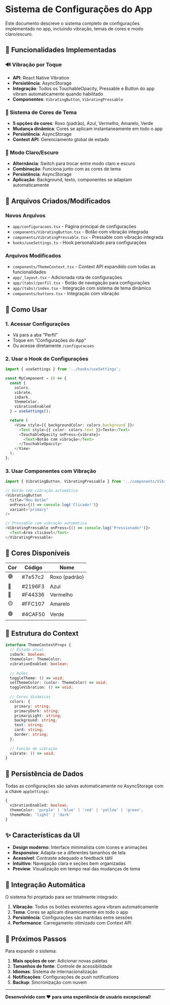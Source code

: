 # Sistema de Configurações do App

Este documento descreve o sistema completo de configurações implementado no app, incluindo vibração, temas de cores e modo claro/escuro.

## 🎯 Funcionalidades Implementadas

### 🔊 Vibração por Toque
- **API**: React Native Vibration
- **Persistência**: AsyncStorage
- **Integração**: Todos os TouchableOpacity, Pressable e Button do app vibram automaticamente quando habilitado
- **Componentes**: `VibratingButton`, `VibratingPressable`

### 🎨 Sistema de Cores de Tema
- **5 opções de cores**: Roxo (padrão), Azul, Vermelho, Amarelo, Verde
- **Mudança dinâmica**: Cores se aplicam instantaneamente em todo o app
- **Persistência**: AsyncStorage
- **Context API**: Gerenciamento global de estado

### 🌙 Modo Claro/Escuro
- **Alternância**: Switch para trocar entre modo claro e escuro
- **Combinação**: Funciona junto com as cores de tema
- **Persistência**: AsyncStorage
- **Aplicação**: Background, texto, componentes se adaptam automaticamente

## 📁 Arquivos Criados/Modificados

### Novos Arquivos
- `app/configuracoes.tsx` - Página principal de configurações
- `components/VibratingButton.tsx` - Botão com vibração integrada
- `components/VibratingPressable.tsx` - Pressable com vibração integrada
- `hooks/useSettings.ts` - Hook personalizado para configurações

### Arquivos Modificados
- `components/ThemeContext.tsx` - Context API expandido com todas as funcionalidades
- `app/_layout.tsx` - Adicionada rota de configurações
- `app/(tabs)/perfil.tsx` - Botão de navegação para configurações
- `app/(tabs)/index.tsx` - Integração com sistema de tema dinâmico
- `components/buttons.tsx` - Integração com vibração

## 🚀 Como Usar

### 1. Acessar Configurações
- Vá para a aba "Perfil"
- Toque em "Configurações do App"
- Ou acesse diretamente `/configuracoes`

### 2. Usar o Hook de Configurações
```typescript
import { useSettings } from '../hooks/useSettings';

const MyComponent = () => {
  const { 
    colors, 
    vibrate, 
    isDark, 
    themeColor,
    vibrationEnabled 
  } = useSettings();

  return (
    <View style={{ backgroundColor: colors.background }}>
      <Text style={{ color: colors.text }}>Texto</Text>
      <TouchableOpacity onPress={vibrate}>
        <Text>Botão com vibração</Text>
      </TouchableOpacity>
    </View>
  );
};
```

### 3. Usar Componentes com Vibração
```typescript
import { VibratingButton, VibratingPressable } from '../components/VibratingButton';

// Botão com vibração automática
<VibratingButton 
  title="Meu Botão"
  onPress={() => console.log('Clicado!')}
  variant="primary"
/>

// Pressable com vibração automática
<VibratingPressable onPress={() => console.log('Pressionado!')}>
  <Text>Área clicável</Text>
</VibratingPressable>
```

## 🎨 Cores Disponíveis

| Cor | Código | Nome |
|-----|--------|------|
| 🟣 | #7e57c2 | Roxo (padrão) |
| 🔵 | #2196F3 | Azul |
| 🔴 | #F44336 | Vermelho |
| 🟡 | #FFC107 | Amarelo |
| 🟢 | #4CAF50 | Verde |

## 🔧 Estrutura do Context

```typescript
interface ThemeContextProps {
  // Estado atual
  isDark: boolean;
  themeColor: ThemeColor;
  vibrationEnabled: boolean;
  
  // Ações
  toggleTheme: () => void;
  setThemeColor: (color: ThemeColor) => void;
  toggleVibration: () => void;
  
  // Cores dinâmicas
  colors: {
    primary: string;
    primaryDark: string;
    primaryLight: string;
    background: string;
    text: string;
    card: string;
    border: string;
  };
  
  // Função de vibração
  vibrate: () => void;
}
```

## 💾 Persistência de Dados

Todas as configurações são salvas automaticamente no AsyncStorage com a chave `appSettings`:

```typescript
{
  vibrationEnabled: boolean,
  themeColor: 'purple' | 'blue' | 'red' | 'yellow' | 'green',
  themeMode: 'light' | 'dark'
}
```

## ✨ Características da UI

- **Design moderno**: Interface minimalista com ícones e animações
- **Responsivo**: Adapta-se a diferentes tamanhos de tela
- **Acessível**: Contraste adequado e feedback tátil
- **Intuitivo**: Navegação clara e seções bem organizadas
- **Preview**: Visualização em tempo real das mudanças de tema

## 🔄 Integração Automática

O sistema foi projetado para ser totalmente integrado:

1. **Vibração**: Todos os botões existentes agora vibram automaticamente
2. **Tema**: Cores se aplicam dinamicamente em todo o app
3. **Persistência**: Configurações são mantidas entre sessões
4. **Performance**: Carregamento otimizado com Context API

## 🎯 Próximos Passos

Para expandir o sistema:

1. **Mais opções de cor**: Adicionar novas paletas
2. **Tamanhos de fonte**: Controle de acessibilidade
3. **Idiomas**: Sistema de internacionalização
4. **Notificações**: Configurações de push notifications
5. **Backup**: Sincronização com nuvem

---

**Desenvolvido com ❤️ para uma experiência de usuário excepcional!**



